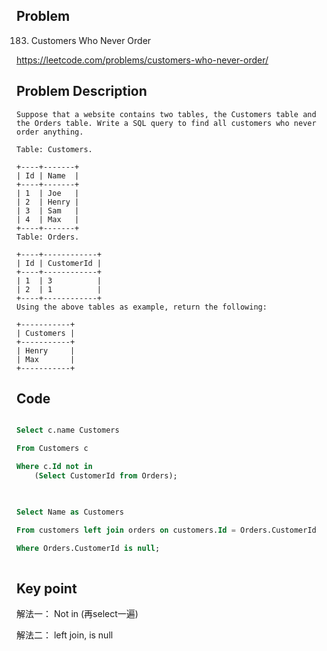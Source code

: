 ## Problem

183. Customers Who Never Order

https://leetcode.com/problems/customers-who-never-order/

## Problem Description

```
Suppose that a website contains two tables, the Customers table and the Orders table. Write a SQL query to find all customers who never order anything.

Table: Customers.

+----+-------+
| Id | Name  |
+----+-------+
| 1  | Joe   |
| 2  | Henry |
| 3  | Sam   |
| 4  | Max   |
+----+-------+
Table: Orders.

+----+------------+
| Id | CustomerId |
+----+------------+
| 1  | 3          |
| 2  | 1          |
+----+------------+
Using the above tables as example, return the following:

+-----------+
| Customers |
+-----------+
| Henry     |
| Max       |
+-----------+

```

## Code

``` sql

Select c.name Customers

From Customers c

Where c.Id not in 
    (Select CustomerId from Orders);
    
```

``` sql

Select Name as Customers

From customers left join orders on customers.Id = Orders.CustomerId

Where Orders.CustomerId is null;
    
```

## Key point
解法一：
Not in (再select一遍)

解法二：
left join, is null
